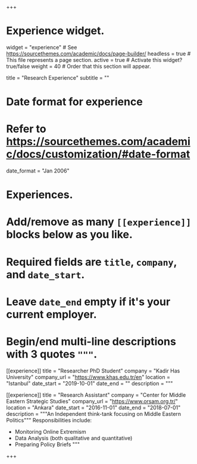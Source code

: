 +++
# Experience widget.
widget = "experience"  # See https://sourcethemes.com/academic/docs/page-builder/
headless = true  # This file represents a page section.
active = true  # Activate this widget? true/false
weight = 40  # Order that this section will appear.

title = "Research Experience"
subtitle = ""

# Date format for experience
#   Refer to https://sourcethemes.com/academic/docs/customization/#date-format
date_format = "Jan 2006"

# Experiences.
#   Add/remove as many `[[experience]]` blocks below as you like.
#   Required fields are `title`, `company`, and `date_start`.
#   Leave `date_end` empty if it's your current employer.
#   Begin/end multi-line descriptions with 3 quotes `"""`.

[[experience]]
  title = "Researcher PhD Student"
  company = "Kadir Has University"
  company_url = "https://www.khas.edu.tr/en"
  location = "Istanbul"
  date_start = "2019-10-01"
  date_end = ""
  description = """
  
[[experience]]
  title = "Research Assistant"
  company = "Center for Middle Eastern Strategic Studies"
  company_url = "https://www.orsam.org.tr/"
  location = "Ankara"
  date_start = "2016-11-01"
  date_end = "2018-07-01"
  description = """An Independent think-tank focusing on Middle Eastern Politics"""
  Responsibilities include:
  
  * Monitoring Online Extremism
  * Data Analysis (both qualitative and quantitative)
  * Preparing Policy Briefs 
  """

+++

